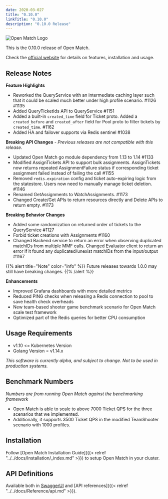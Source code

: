 ```yaml
---
date: 2020-03-027
title: "0.10.0"
linkTitle: "0.10.0"
description: "0.10.0 Release"
---
```


![Open Match Logo](../../../../../images/logo-with-name.png)

This is the 0.10.0 release of Open Match.

Check the [official website](https://open-match.dev) for details on features, installation and usage.

## Release Notes

**Feature Highlights**

 * Reworked the QueryService with an intermediate caching layer such that it could be scaled much better under high profile scenario. #1126 #1135
 * Added QueryTicketIds API to QueryService #1151
 * Added a built-in `created_time` field for Ticket proto. Added a `created_before` and `created_after` field for Pool proto to filter tickets by `created_time`. #1162
 * Added HA and failover supports via Redis sentinel #1038

**Breaking API Changes** - _Previous releases are not compatible with this release._
 
 * Updated Open Match go module dependency from 1.13 to 1.14 #1133
 * Modified AssignTickets API to support bulk assignments. AssignTickets now returns repeated AssignmentFailure status if corresponding ticket assignment failed instead of failing the call #1155
 * Removed `redis.expiration` config and ticket auto-expiring logic from the statestore. Users now need to manually manage ticket deletion. #1146
 * Renamed GetAssignments to WatchAssignments. #1173
 * Changed Create/Get APIs to return resources directly and Delete APIs to return empty. #1173

 **Breaking Behavior Changes**
 
 * Added some randomization on returned order of tickets to the QueryService #1127
 * Forbid ticket creations with Assignments #1160
 * Changed Backend service to return an error when observing duplicated matchIDs from multiple MMF calls. Changed Evaluator client to return an error if it found any duplicated/unexist matchIDs from the input/output #1167

{{% alert title="Note" color="info" %}}
Future releases towards 1.0.0 may still have breaking changes. 
{{% /alert %}}

**Enhancements**
 
 * Improved Grafana dashboards with more detailed metrics
 * Reduced PING checks when releasing a Redis connection to pool to save health check overheads
 * New team-based shooter game benchmark scenario for Open Match scale test framework
 * Optimized part of the Redis queries for better CPU consumption

## Usage Requirements

 *  v1.10 <= Kubernetes Version
 * Golang Version = v1.14.x

_This software is currently alpha, and subject to change. Not to be used in production systems._

## Benchmark Numbers
 
_Numbers are from running Open Match against the benchmarking framework_
 
 *  Open Match is able to scale to above 7000 Ticket QPS for the three scenarios that we implemented. 
 *  Additionally, it supports 3500 Ticket QPS in the modified TeamShooter scenario with  1000 profiles.

## Installation

Follow [Open Match Installation Guide]({{< relref "../../docs/Installation/_index.md" >}}) to setup Open Match in your cluster.

## API Definitions

Available both in [SwaggerUI](https://open-match.dev/site/swaggerui/index.html) and [API references]({{< relref "../../docs/Reference/api.md" >}}).

